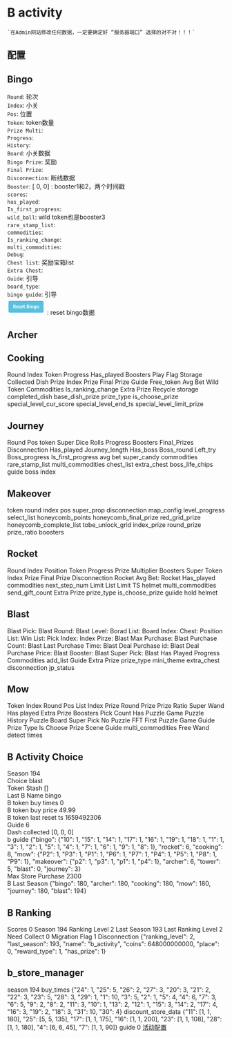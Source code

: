 # B activity
    `在Admin网站修改任何数据，一定要确定好 “服务器端口” 选择的对不对！！！`
## 配置


## Bingo
<!-- ![](images/B_bingo.png)   -->
`Round`: 轮次    
`Index`: 小关  
`Pos`: 位置  
`Token`: token数量  
`Prize Multi`:   
`Progress`:   
`History`:   
`Board`: 小关数据  
`Bingo Prize`: 奖励  
`Final Prize`:   
`Disconnection`: 断线数据  
`Booster`: [ 0, 0] : booster1和2，两个时间戳  
`scores`:   
`has_played`:   
`Is_first_progress`:   
`wild_ball`: wild token也是booster3   
`rare_stamp_list`:   
`commodities`:   
`Is_ranking_change`:   
`multi_commodities`:   
`Debug`:   
`Chest list`: 奖励宝箱list   
`Extra Chest`:   
`Guide`: 引导  
`board_type`:   
`bingo guide`: 引导  
![](images/B_bingo_reset.png) : reset bingo数据

## Archer
## Cooking
Round
Index
Token
Progress
Has_played
Boosters
Play Flag
Storage
Collected
Dish Prize
Index Prize
Final Prize
Guide
Free_token
Avg Bet
Wild Token
Commodities
Is_ranking_change
Extra Prize
Recycle storage
completed_dish
base_dish_prize
prize_type
is_choose_prize
special_level_cur_score
special_level_end_ts
special_level_limit_prize

## Journey
Round
Pos
token
Super Dice Rolls
Progress
Boosters
Final_Prizes
Disconnection
Has_played
Journey_length
Has_boss
Boss_round
Left_try
Boss_progress
Is_first_progress
avg bet
super_candy
commodities
rare_stamp_list
multi_commodities
chest_list
extra_chest
boss_life_chips
guide
boss index

## Makeover
token
round
index
pos
super_prop
disconnection
map_config
level_progress
select_list
honeycomb_points
honeycomb_final_prize
red_grid_prize
honeycomb_complete_list
tobe_unlock_grid
index_prize
round_prize
prize_ratio
boosters
## Rocket
Round
Index
Position
Token
Progress
Prize Multiplier
Boosters
Super Token
Index Prize
Final Prize
Disconnection
Rocket Avg Bet:
Rocket Has_played
commodities
next_step_num
Limit List
Limit TS
helmet
multi_commodities
send_gift_count
Extra Prize
prize_type
is_choose_prize
guiide
hold helmet

## Blast
Blast Pick:
Blast Round:
Blast Level:
Borad List:
Board Index:
Chest:
Position List:
Win List:
Pick Index:
Index Pirze:
Blast Max Purchase:
Blast Purchase Count:
Blast Last Purchase Time:
Blast Deal Purchase id:
Blast Deal Purchase Price:
Blast Booster:
Blast Super Pick:
Blast Has Played
Progress
Commodities
add_list
Guide
Extra Prize
prize_type
mini_theme
extra_chest
disconnection
jp_status
## Mow
Token
Index
Round
Pos List
Index Prize
Round Prize
Prize Ratio
Super Wand
Has played
Extra Prize
Boosters
Pick Count
Has Puzzle Game
Puzzle History
Puzzle Board
Super Pick
No Puzzle
FFT
First Puzzle Game
Guide
Prize Type
Is Choose Prize
Scene Guide
multi_commodities
Free Wand
detect times

## B Activity Choice
Season 194<br>
Choice blast<br>
Token Stash []<br>
Last B Name bingo<br>
B token buy times 0<br>
B token buy price 49.99<br>
B token last reset ts 1659492306<br>
Guide 6<br>
Dash collected [0, 0, 0]<br>
b guide {"bingo": {"10": 1, "15": 1, "14": 1, "17": 1, "16": 1, "19": 1, "18": 1, "1": 1, "3": 1, "2": 1, "5": 1, "4": 1, "7": 1, "6": 1, "9": 1, "8": 1}, "rocket": 6, "cooking": 8, "mow": {"P2": 1, "P3": 1, "P1": 1, "P6": 1, "P7": 1, "P4": 1, "P5": 1, "P8": 1, "P9": 1}, "makeover": {"p2": 1, "p3": 1, "p1": 1, "p4": 1}, "archer": 6, "tower": 5, "blast": 0, "journey": 3}<br>
Max Store Purchase 2300<br>
B Last Season {"bingo": 180, "archer": 180, "cooking": 180, "mow": 180, "journey": 180, "blast": 194}<br>

## B Ranking
Scores 0
Season 194
Ranking Level 2
Last Season 193
Last Ranking Level 2
Need Collect 0
Migration Flag 1
Disconnection {"ranking_level": 2, "last_season": 193, "name": "b_activity", "coins": 648000000000, "place": 0, "reward_type": 1, "has_prize": 1}

## b_store_manager
season 194
buy_times {"24": 1, "25": 5, "26": 2, "27": 3, "20": 3, "21": 2, "22": 3, "23": 5, "28": 3, "29": 1, "1": 10, "3": 5, "2": 1, "5": 4, "4": 6, "7": 3, "6": 5, "9": 2, "8": 2, "11": 3, "10": 1, "13": 2, "12": 1, "15": 3, "14": 2, "17": 4, "16": 3, "19": 2, "18": 3, "31": 10, "30": 4}
discount_store_data {"11": [1, 1, 180], "25": [5, 5, 135], "17": [1, 1, 175], "16": [1, 1, 200], "23": [1, 1, 108], "28": [1, 1, 180], "4": [6, 6, 45], "7": [1, 1, 90]}
guide 0
[活动配置](Activity.md)